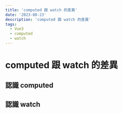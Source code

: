 ```yaml
---
title: 'computed 跟 watch 的差異'
date: '2023-08-23'
description: 'computed 跟 watch 的差異'
tags:
  - Vue3
  - computed
  - watch
---
```


# computed 跟 watch 的差異

## 認識 computed

## 認識 watch
